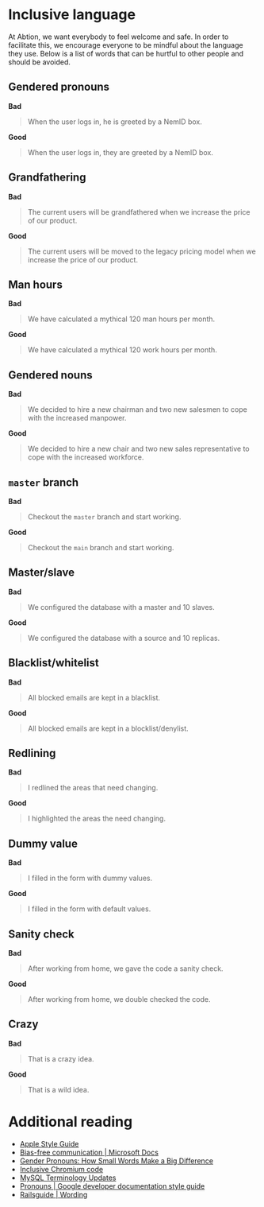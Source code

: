 # Inclusive language
At Abtion, we want everybody to feel welcome and safe. In order to facilitate
this, we encourage everyone to be mindful about the language they use. Below is
a list of words that can be hurtful to other people and should be avoided.

## Gendered pronouns
**Bad**
> When the user logs in, he is greeted by a NemID box.

**Good**
> When the user logs in, they are greeted by a NemID box.

## Grandfathering
**Bad**
> The current users will be grandfathered when we increase the price of our
> product.

**Good**
> The current users will be moved to the legacy pricing model when we increase
> the price of our product.

## Man hours
**Bad**
> We have calculated a mythical 120 man hours per month.

**Good**
> We have calculated a mythical 120 work hours per month.

## Gendered nouns
**Bad**
> We decided to hire a new chairman and two new salesmen to cope with the
> increased manpower.

**Good**
> We decided to hire a new chair and two new sales representative to cope with
> the increased workforce.

## `master` branch
**Bad**
> Checkout the `master` branch and start working.

**Good**
> Checkout the `main` branch and start working.

## Master/slave
**Bad**
> We configured the database with a master and 10 slaves.

**Good**
> We configured the database with a source and 10 replicas.

## Blacklist/whitelist
**Bad**
> All blocked emails are kept in a blacklist.

**Good**
> All blocked emails are kept in a blocklist/denylist.

## Redlining
**Bad**
> I redlined the areas that need changing.

**Good**
> I highlighted the areas the need changing.

## Dummy value
**Bad**
> I filled in the form with dummy values.

**Good**
> I filled in the form with default values.

## Sanity check
**Bad**
> After working from home, we gave the code a sanity check.

**Good**
> After working from home, we double checked the code.

## Crazy
**Bad**
> That is a crazy idea.

**Good**
> That is a wild idea.

# Additional reading
- [Apple Style Guide](https://help.apple.com/applestyleguide/#/apsg346ef241?sub=apd565c2b8a8f654)
- [Bias-free communication | Microsoft Docs](https://docs.microsoft.com/en-us/style-guide/bias-free-communication)
- [Gender Pronouns: How Small Words Make a Big Difference](https://www.ibm.com/blogs/think/2020/07/gender-pronouns-how-small-words-make-a-big-difference/)
- [Inclusive Chromium code](https://chromium.googlesource.com/chromium/src/+/master/styleguide/inclusive_code.md)
- [MySQL Terminology Updates](https://mysqlhighavailability.com/mysql-terminology-updates/)
- [Pronouns | Google developer documentation style guide](https://developers.google.com/style/pronouns)
- [Railsguide | Wording](https://guides.rubyonrails.org/api_documentation_guidelines.html#wording)

